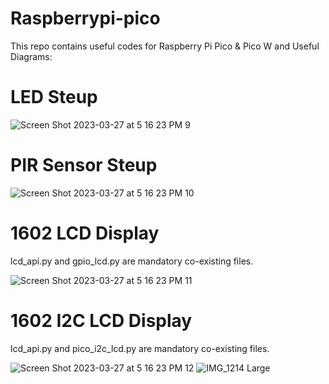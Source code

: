 # Raspberrypi-pico
This repo contains useful codes for Raspberry Pi Pico &amp; Pico W
and Useful Diagrams:

# LED Steup

![Screen Shot 2023-03-27 at 5 16 23 PM 9](https://user-images.githubusercontent.com/87240174/232924468-4986da66-5168-4e01-9d3e-d4466e966788.jpg)

# PIR Sensor Steup

![Screen Shot 2023-03-27 at 5 16 23 PM 10](https://user-images.githubusercontent.com/87240174/232950443-60e9ffaf-e6e9-477e-b5a5-6698a4897cf5.jpg)

# 1602 LCD Display
lcd_api.py and gpio_lcd.py are mandatory co-existing files.

![Screen Shot 2023-03-27 at 5 16 23 PM 11](https://user-images.githubusercontent.com/87240174/232972611-e44879ec-a08d-44f9-ba8e-814996be8633.jpg)

# 1602 I2C LCD Display
lcd_api.py and pico_i2c_lcd.py are mandatory co-existing files.

![Screen Shot 2023-03-27 at 5 16 23 PM 12](https://user-images.githubusercontent.com/87240174/232972652-7660b889-7dca-4ebb-b03f-bc949c65da81.jpg)
![IMG_1214 Large](https://user-images.githubusercontent.com/87240174/233116620-ee2f9a0e-af0c-46c0-a2ec-c0bc7632b5d8.jpeg)
